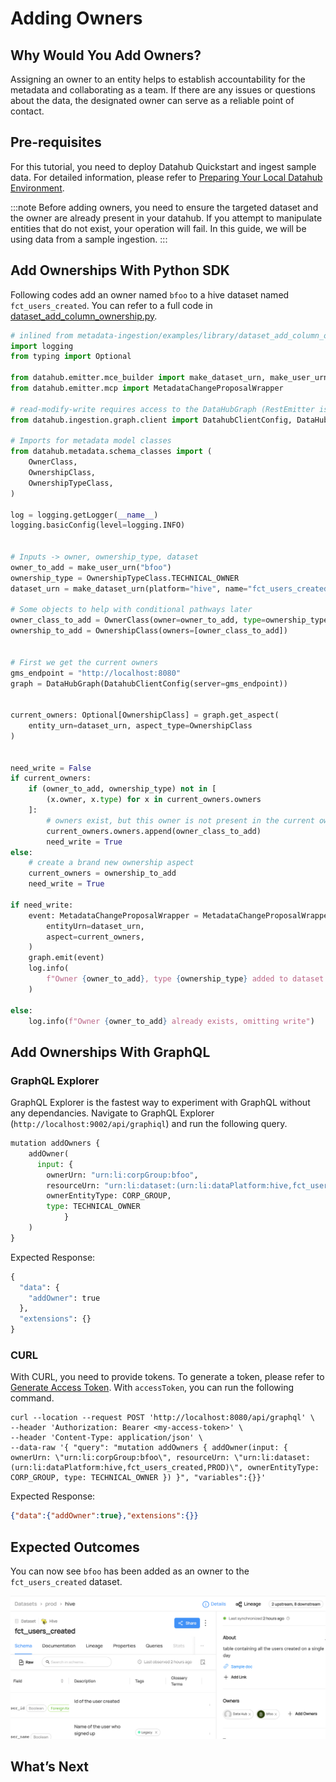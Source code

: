 # Adding Owners

## Why Would You Add Owners? 
Assigning an owner to an entity helps to establish accountability for the metadata and collaborating as a team. 
If there are any issues or questions about the data, the designated owner can serve as a reliable point of contact.

## Pre-requisites
For this tutorial, you need to deploy Datahub Quickstart and ingest sample data. 
For detailed information, please refer to [Preparing Your Local Datahub Environment](/docs/tools/tutorials/references/prepare-datahub.md).

:::note
Before adding owners, you need to ensure the targeted dataset and the owner are already present in your datahub. 
If you attempt to manipulate entities that do not exist, your operation will fail. 
In this guide, we will be using data from a sample ingestion.
:::


## Add Ownerships With Python SDK

Following codes add an owner named `bfoo` to a hive dataset named `fct_users_created`.
You can refer to a full code in [dataset_add_column_ownership.py](https://github.com/datahub-project/datahub/blob/master/metadata-ingestion/examples/library/dataset_add_owner.py).
```python
# inlined from metadata-ingestion/examples/library/dataset_add_column_ownership.py
import logging
from typing import Optional

from datahub.emitter.mce_builder import make_dataset_urn, make_user_urn
from datahub.emitter.mcp import MetadataChangeProposalWrapper

# read-modify-write requires access to the DataHubGraph (RestEmitter is not enough)
from datahub.ingestion.graph.client import DatahubClientConfig, DataHubGraph

# Imports for metadata model classes
from datahub.metadata.schema_classes import (
    OwnerClass,
    OwnershipClass,
    OwnershipTypeClass,
)

log = logging.getLogger(__name__)
logging.basicConfig(level=logging.INFO)


# Inputs -> owner, ownership_type, dataset
owner_to_add = make_user_urn("bfoo")
ownership_type = OwnershipTypeClass.TECHNICAL_OWNER
dataset_urn = make_dataset_urn(platform="hive", name="fct_users_created", env="PROD")

# Some objects to help with conditional pathways later
owner_class_to_add = OwnerClass(owner=owner_to_add, type=ownership_type)
ownership_to_add = OwnershipClass(owners=[owner_class_to_add])


# First we get the current owners
gms_endpoint = "http://localhost:8080"
graph = DataHubGraph(DatahubClientConfig(server=gms_endpoint))


current_owners: Optional[OwnershipClass] = graph.get_aspect(
    entity_urn=dataset_urn, aspect_type=OwnershipClass
)


need_write = False
if current_owners:
    if (owner_to_add, ownership_type) not in [
        (x.owner, x.type) for x in current_owners.owners
    ]:
        # owners exist, but this owner is not present in the current owners
        current_owners.owners.append(owner_class_to_add)
        need_write = True
else:
    # create a brand new ownership aspect
    current_owners = ownership_to_add
    need_write = True

if need_write:
    event: MetadataChangeProposalWrapper = MetadataChangeProposalWrapper(
        entityUrn=dataset_urn,
        aspect=current_owners,
    )
    graph.emit(event)
    log.info(
        f"Owner {owner_to_add}, type {ownership_type} added to dataset {dataset_urn}"
    )

else:
    log.info(f"Owner {owner_to_add} already exists, omitting write")
```

## Add Ownerships With GraphQL

### GraphQL Explorer
GraphQL Explorer is the fastest way to experiment with GraphQL without any dependancies. 
Navigate to GraphQL Explorer (`http://localhost:9002/api/graphiql`) and run the following query.

```python
mutation addOwners {
    addOwner(
      input: { 
        ownerUrn: "urn:li:corpGroup:bfoo", 
        resourceUrn: "urn:li:dataset:(urn:li:dataPlatform:hive,fct_users_created,PROD)",
        ownerEntityType: CORP_GROUP,
        type: TECHNICAL_OWNER
			}
    )
}
```
Expected Response: 
```python
{
  "data": {
    "addOwner": true
  },
  "extensions": {}
}
```

### CURL

With CURL, you need to provide tokens. To generate a token, please refer to [Generate Access Token](/docs/tools/tutorials/references/generate-access-token.md). 
With `accessToken`, you can run the following command.

```shell
curl --location --request POST 'http://localhost:8080/api/graphql' \
--header 'Authorization: Bearer <my-access-token>' \
--header 'Content-Type: application/json' \
--data-raw '{ "query": "mutation addOwners { addOwner(input: { ownerUrn: \"urn:li:corpGroup:bfoo\", resourceUrn: \"urn:li:dataset:(urn:li:dataPlatform:hive,fct_users_created,PROD)\", ownerEntityType: CORP_GROUP, type: TECHNICAL_OWNER }) }", "variables":{}}'
```

Expected Response:
```json
{"data":{"addOwner":true},"extensions":{}}
```


## Expected Outcomes
You can now see `bfoo` has been added as an owner to the `fct_users_created` dataset.

![ownership-added](../../imgs/tutorials/owner-added.png)


## What’s Next

